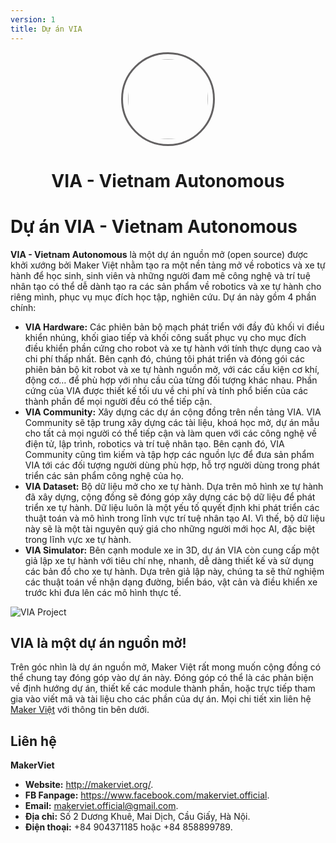 ```yaml
---
version: 1
title: Dự án VIA
---
```


<div style="text-align: center">
    <img src="/media/via-logo.png" style="width: 8rem; border-radius: 50%; border: 3px solid #636162; padding: 0.5rem">
    <h1 style="display: block">VIA - Vietnam Autonomous</h1>
</div>

# Dự án VIA - Vietnam Autonomous

**VIA - Vietnam Autonomous** là một dự án nguồn mở (open source) được khởi xướng bởi Maker Việt nhằm tạo ra một nền tảng mở về robotics và xe tự hành để học sinh, sinh viên và những người đam mê công nghệ và trí tuệ nhân tạo có thể dễ dành tạo ra các sản phẩm về robotics và xe tự hành cho riêng mình, phục vụ mục đích học tập, nghiên cứu. Dự án này gồm 4 phần chính:

- **VIA Hardware:** Các phiên bản bộ mạch phát triển với đầy đủ khối vi điều khiển nhúng, khối giao tiếp và khối công suất phục vụ cho mục đích điều khiển phần cứng cho robot và xe tự hành với tính thực dụng cao và chi phí thấp nhất. Bên cạnh đó, chúng tôi phát triển và đóng gói các phiên bản bộ kit robot và xe tự hành nguồn mở, với các cấu kiện cơ khí, động cơ… để phù hợp với nhu cầu của từng đối tượng khác nhau. Phần cứng của VIA được thiết kế tối ưu về chi phí và tính phổ biến của các thành phần để mọi người đều có thể tiếp cận.
- **VIA Community:** Xây dựng các dự án cộng đồng trên nền tảng VIA. VIA Community sẽ tập trung xây dựng các tài liệu, khoá học mở, dự án mẫu cho tất cả mọi người có thể tiếp cận và làm quen với các công nghệ về điện tử, lập trình, robotics và trí tuệ nhân tạo. Bên cạnh đó, VIA Community cũng tìm kiếm và tập hợp các nguồn lực để đưa sản phẩm VIA tới các đối tượng người dùng phù hợp, hỗ trợ người dùng trong phát triển các sản phẩm công nghệ của họ.
- **VIA Dataset:** Bộ dữ liệu mở cho xe tự hành. Dựa trên mô hình xe tự hành đã xây dựng, cộng đồng sẽ đóng góp xây dựng các bộ dữ liệu để phát triển xe tự hành. Dữ liệu luôn là một yếu tố quyết định khi phát triển các thuật toán và mô hình trong lĩnh vực trí tuệ nhân tạo AI. Vì thế, bộ dữ liệu này sẽ là một tài nguyên quý giá cho những người mới học AI, đặc biệt trong lĩnh vực xe tự hành.
- **VIA Simulator:** Bên cạnh module xe in 3D, dự án VIA còn cung cấp một giả lập xe tự hành với tiêu chí nhẹ, nhanh, dễ dàng thiết kế và sử dụng các bản đồ cho xe tự hành. Dựa trên giả lập này, chúng ta sẽ thử nghiệm các thuật toán về nhận dạng đường, biển báo, vật cản và điều khiển xe trước khi đưa lên các mô hình thực tế.

![VIA Project](/media/via.jpg)

## VIA là một dự án nguồn mở!

Trên góc nhìn là dự án nguồn mở, Maker Việt rất mong muốn cộng đồng có thể chung tay đóng góp vào dự án này. Đóng góp có thể là các phản biện về định hướng dự án, thiết kế các module thành phần, hoặc trực tiếp tham gia vào viết mã và tài liệu cho các phần của dự án. Mọi chi tiết xin liên hệ [Maker Việt](https://www.facebook.com/makerviet.official) với thông tin bên dưới.

## Liên hệ

**MakerViet**

- **Website:** <http://makerviet.org/>.
- **FB Fanpage:** <https://www.facebook.com/makerviet.official>.
- **Email:** makerviet.official@gmail.com.
- **Địa chỉ:** Số 2 Dương Khuê, Mai Dịch, Cầu Giấy, Hà Nội.
- **Điện thoại:** +84 904371185 hoặc +84 858899789.

